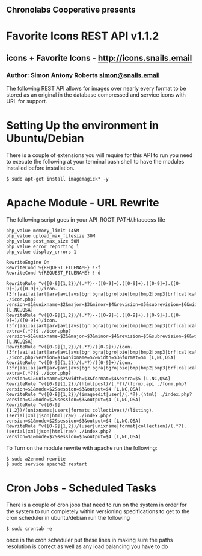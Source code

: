 ## Chronolabs Cooperative presents

# Favorite Icons REST API v1.1.2

## icons + Favorite Icons - http://icons.snails.email

### Author: Simon Antony Roberts <simon@snails.email>

The following REST API allows for images over nearly every format to be stored as an original in the database compressed and service icons with URL for support.

# Setting Up the environment in Ubuntu/Debian

There is a couple of extensions you will require for this API to run you need to execute the following at your terminal bash shell to have the modules installed before installation.

    $ sudo apt-get install imagemagick* -y
    

# Apache Module - URL Rewrite

The following script goes in your API_ROOT_PATH/.htaccess file

    php_value memory_limit 145M
    php_value upload_max_filesize 30M
    php_value post_max_size 50M
    php_value error_reporting 1
    php_value display_errors 1
    
    RewriteEngine On
    RewriteCond %{REQUEST_FILENAME} !-f
    RewriteCond %{REQUEST_FILENAME} !-d
    
    RewriteRule ^v([0-9]{1,2})/(.*?)--([0-9]+).([0-9]+).([0-9]+).([0-9]+)/([0-9]+)/icon.(3fr|aai|ai|art|arw|avi|avs|bgr|bgra|bgro|bie|bmp|bmp2|bmp3|brf|cal|cals|cin|cip|clip|cmyk|cmyka|cr2|crw|cur|cut|data|dcm|dicom|dcr|dcx|dds|dfont|djvu|dng|dpx|digital|dxt1|dxt5|epdf|epi|eps|eps2|eps3|epsf|epsi|ept|ept2|ept3|erf|exr|fax|file|fits|fractal|fts|g3|g4|gif|gif87|gray|group4|gv|h|hald|hdr|hrz|icb|ico|icon|iiq|inline|ipl|isobrl|isobrl6|jbg|jbig|jng|jnx|jpe|jpeg|jpg|jps|k25|kdc|m2v|m4v|mac|magick|map|mask|mat|mef|miff|mkv|mng|mono|mov|mp4|mpc|mpeg|mpg|mrw|msl|msvg|mtv|mvg|nef|nrw|orf|otb|otf|pal|palm|pam|pango|pattern|pbm|pcd|pcds|pcl|pct|pcx|pdb|pdf|pdfa|pef|pes|pfa|pfb|pfm|pgm|picon|pict|pix|pjpeg|plasma|png|png00|png24|png32|png48|png64|png8|pnm|ppm|ps|ps2|ps3|psb|psd|ptif|pwp|raf|ras|raw|rgb|rgba|rgbo|rgf|rla|rle|rmf|rw2|scr|sct|sfw|sgi|shtml|six|sixel|sr2|srf|stegano|sun|svg|svgz|text|tga|tiff|tiff64|tile|tim|ttc|ttf|txt|ubrl|ubrl6|uil|uyvy|vda|vicar|vid|viff|vips|vst|wbmp|wmf|wmv|wmz|wpg|x|x3f|xbm|xc|xcf|xpm|xps|xv|xwd|ycbcr)$ ./icon.php?version=$1&unixname=$2&major=$3&minor=$4&revision=$5&subrevision=$6&width=$7&format=$8 [L,NC,QSA]
    RewriteRule ^v([0-9]{1,2})/(.*?)--([0-9]+).([0-9]+).([0-9]+).([0-9]+)/([0-9]+)/icon.(3fr|aai|ai|art|arw|avi|avs|bgr|bgra|bgro|bie|bmp|bmp2|bmp3|brf|cal|cals|cin|cip|clip|cmyk|cmyka|cr2|crw|cur|cut|data|dcm|dicom|dcr|dcx|dds|dfont|djvu|dng|dpx|digital|dxt1|dxt5|epdf|epi|eps|eps2|eps3|epsf|epsi|ept|ept2|ept3|erf|exr|fax|file|fits|fractal|fts|g3|g4|gif|gif87|gray|group4|gv|h|hald|hdr|hrz|icb|ico|icon|iiq|inline|ipl|isobrl|isobrl6|jbg|jbig|jng|jnx|jpe|jpeg|jpg|jps|k25|kdc|m2v|m4v|mac|magick|map|mask|mat|mef|miff|mkv|mng|mono|mov|mp4|mpc|mpeg|mpg|mrw|msl|msvg|mtv|mvg|nef|nrw|orf|otb|otf|pal|palm|pam|pango|pattern|pbm|pcd|pcds|pcl|pct|pcx|pdb|pdf|pdfa|pef|pes|pfa|pfb|pfm|pgm|picon|pict|pix|pjpeg|plasma|png|png00|png24|png32|png48|png64|png8|pnm|ppm|ps|ps2|ps3|psb|psd|ptif|pwp|raf|ras|raw|rgb|rgba|rgbo|rgf|rla|rle|rmf|rw2|scr|sct|sfw|sgi|shtml|six|sixel|sr2|srf|stegano|sun|svg|svgz|text|tga|tiff|tiff64|tile|tim|ttc|ttf|txt|ubrl|ubrl6|uil|uyvy|vda|vicar|vid|viff|vips|vst|wbmp|wmf|wmv|wmz|wpg|x|x3f|xbm|xc|xcf|xpm|xps|xv|xwd|ycbcr)?extra=(.*?)$ ./icon.php?version=$1&unixname=$2&&major=$3&minor=$4&revision=$5&subrevision=$6&width=$7&format=$8&extra=$9 [L,NC,QSA]
    RewriteRule ^v([0-9]{1,2})/(.*?)/([0-9]+)/icon.(3fr|aai|ai|art|arw|avi|avs|bgr|bgra|bgro|bie|bmp|bmp2|bmp3|brf|cal|cals|cin|cip|clip|cmyk|cmyka|cr2|crw|cur|cut|data|dcm|dicom|dcr|dcx|dds|dfont|djvu|dng|dpx|digital|dxt1|dxt5|epdf|epi|eps|eps2|eps3|epsf|epsi|ept|ept2|ept3|erf|exr|fax|file|fits|fractal|fts|g3|g4|gif|gif87|gray|group4|gv|h|hald|hdr|hrz|icb|ico|icon|iiq|inline|ipl|isobrl|isobrl6|jbg|jbig|jng|jnx|jpe|jpeg|jpg|jps|k25|kdc|m2v|m4v|mac|magick|map|mask|mat|mef|miff|mkv|mng|mono|mov|mp4|mpc|mpeg|mpg|mrw|msl|msvg|mtv|mvg|nef|nrw|orf|otb|otf|pal|palm|pam|pango|pattern|pbm|pcd|pcds|pcl|pct|pcx|pdb|pdf|pdfa|pef|pes|pfa|pfb|pfm|pgm|picon|pict|pix|pjpeg|plasma|png|png00|png24|png32|png48|png64|png8|pnm|ppm|ps|ps2|ps3|psb|psd|ptif|pwp|raf|ras|raw|rgb|rgba|rgbo|rgf|rla|rle|rmf|rw2|scr|sct|sfw|sgi|shtml|six|sixel|sr2|srf|stegano|sun|svg|svgz|text|tga|tiff|tiff64|tile|tim|ttc|ttf|txt|ubrl|ubrl6|uil|uyvy|vda|vicar|vid|viff|vips|vst|wbmp|wmf|wmv|wmz|wpg|x|x3f|xbm|xc|xcf|xpm|xps|xv|xwd|ycbcr)$ ./icon.php?version=$1&unixname=$2&width=$3&format=$4 [L,NC,QSA]
    RewriteRule ^v([0-9]{1,2})/(.*?)/([0-9]+)/icon.(3fr|aai|ai|art|arw|avi|avs|bgr|bgra|bgro|bie|bmp|bmp2|bmp3|brf|cal|cals|cin|cip|clip|cmyk|cmyka|cr2|crw|cur|cut|data|dcm|dicom|dcr|dcx|dds|dfont|djvu|dng|dpx|digital|dxt1|dxt5|epdf|epi|eps|eps2|eps3|epsf|epsi|ept|ept2|ept3|erf|exr|fax|file|fits|fractal|fts|g3|g4|gif|gif87|gray|group4|gv|h|hald|hdr|hrz|icb|ico|icon|iiq|inline|ipl|isobrl|isobrl6|jbg|jbig|jng|jnx|jpe|jpeg|jpg|jps|k25|kdc|m2v|m4v|mac|magick|map|mask|mat|mef|miff|mkv|mng|mono|mov|mp4|mpc|mpeg|mpg|mrw|msl|msvg|mtv|mvg|nef|nrw|orf|otb|otf|pal|palm|pam|pango|pattern|pbm|pcd|pcds|pcl|pct|pcx|pdb|pdf|pdfa|pef|pes|pfa|pfb|pfm|pgm|picon|pict|pix|pjpeg|plasma|png|png00|png24|png32|png48|png64|png8|pnm|ppm|ps|ps2|ps3|psb|psd|ptif|pwp|raf|ras|raw|rgb|rgba|rgbo|rgf|rla|rle|rmf|rw2|scr|sct|sfw|sgi|shtml|six|sixel|sr2|srf|stegano|sun|svg|svgz|text|tga|tiff|tiff64|tile|tim|ttc|ttf|txt|ubrl|ubrl6|uil|uyvy|vda|vicar|vid|viff|vips|vst|wbmp|wmf|wmv|wmz|wpg|x|x3f|xbm|xc|xcf|xpm|xps|xv|xwd|ycbcr)?extra=(.*?)$ ./icon.php?version=$1&unixname=$2&width=$3&format=$4&extra=$5 [L,NC,QSA]
    RewriteRule ^v([0-9]{1,2})/(html|post)/(.*?)/(form).api ./form.php?version=$1&mode=$2&session=$3&output=$4 [L,NC,QSA]
    RewriteRule ^v([0-9]{1,2})/(imageedit|user)/(.*?).(html) ./index.php?version=$1&mode=$2&session=$3&output=$4 [L,NC,QSA]
    RewriteRule ^v([0-9]{1,2})/(unixnames|users|formats|collectives)/(listing).(serial|xml|json|html|raw) ./index.php?version=$1&mode=$2&session=$3&output=$4 [L,NC,QSA]
    RewriteRule ^v([0-9]{1,2})/(user|unixname|format|collection)/(.*?).(serial|xml|json|html|raw) ./index.php?version=$1&mode=$2&session=$3&output=$4 [L,NC,QSA]


To Turn on the module rewrite with apache run the following:

    $ sudo a2enmod rewrite
    $ sudo service apache2 restart

# Cron Jobs - Scheduled Tasks

There is a couple of cron jobs that need to run on the system in order for the system to run completely within versioning specifications to get to the cron scheduler in ubuntu/debian run the following

    $ sudo crontab -e
    
once in the cron scheduler put these lines in making sure the paths resolution is correct as well as any load balancing you have to do

    


